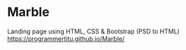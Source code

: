 # Marble
Landing page using HTML, CSS &amp; Bootstrap (PSD to HTML)
https://programmertitu.github.io/Marble/
